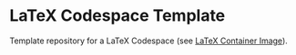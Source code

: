 # LaTeX Codespace Template
Template repository for a LaTeX Codespace (see [LaTeX Container Image](https://github.com/llinsbauer/latex-container)).